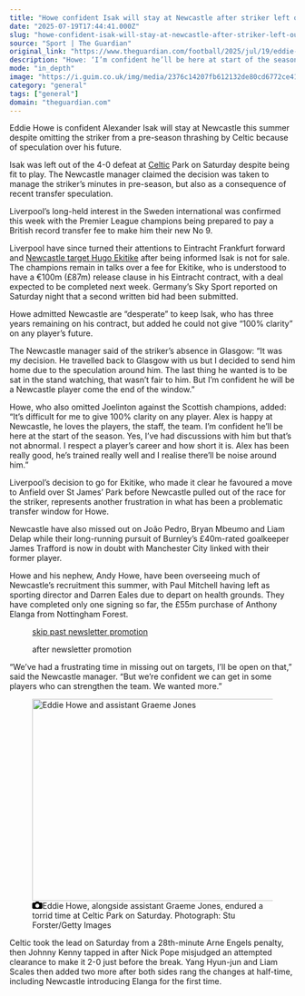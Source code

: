 ```yaml
---
title: "Howe confident Isak will stay at Newcastle after striker left out of thrashing by Celtic"
date: "2025-07-19T17:44:41.000Z"
slug: "howe-confident-isak-will-stay-at-newcastle-after-striker-left-out-of-thrashing-by-celtic"
source: "Sport | The Guardian"
original_link: "https://www.theguardian.com/football/2025/jul/19/eddie-howe-confident-alexander-isak-will-stay-newcastle-striker-left-out-friendly-thrashing-celtic"
description: "Howe: ‘I’m confident he’ll be here at start of the season’  Celtic canter to 4-0 win in friendly on Saturday  Eddie Howe is confident Alexander Isak will stay at Newcastle this summer despite omitting the striker from a pre-season thrashing by Celtic because of speculation over his future. Isak was left out of the 4-0 defeat at Celtic Park on Saturday despite being fit to play. The Newcastle manager claimed the decision was taken to manage the striker’s minutes in pre-season, but also as a consequence of recent transfer speculation.  Continue reading..."
mode: "in_depth"
image: "https://i.guim.co.uk/img/media/2376c14207fb612132de80cd6772ce41f2b62937/1474_43_5608_4488/master/5608.jpg?width=1200&height=630&quality=85&auto=format&fit=crop&precrop=40:21,offset-x50,offset-y0&overlay-align=bottom%2Cleft&overlay-width=100p&overlay-base64=L2ltZy9zdGF0aWMvb3ZlcmxheXMvdGctZGVmYXVsdC5wbmc&enable=upscale&s=16d7c910977f46a0085dd5c02786ba74"
category: "general"
tags: ["general"]
domain: "theguardian.com"
---
```

<div id="readability-page-1" class="page"><div id="maincontent"><p>Eddie Howe is confident Alexander Isak will stay at Newcastle this summer despite omitting the striker from a pre-season thrashing by Celtic because of speculation over his future.</p><p>Isak was left out of the 4-0 defeat at <a href="https://www.theguardian.com/football/celtic" data-link-name="in body link" data-component="auto-linked-tag">Celtic</a> Park on Saturday despite being fit to play. The Newcastle manager claimed the decision was taken to manage the striker’s minutes in pre-season, but also as a consequence of recent transfer speculation.</p><p>Liverpool’s long-held interest in the Sweden international was confirmed this week with the Premier League champions being prepared to pay a British record transfer fee to make him their new No 9.</p><figure id="6e66562b-97eb-47ed-82cb-fe5c8db85bad" data-spacefinder-role="richLink" data-spacefinder-type="model.dotcomrendering.pageElements.RichLinkBlockElement"><gu-island name="RichLinkComponent" priority="feature" deferuntil="idle" props="{&quot;richLinkIndex&quot;:3,&quot;element&quot;:{&quot;_type&quot;:&quot;model.dotcomrendering.pageElements.RichLinkBlockElement&quot;,&quot;prefix&quot;:&quot;Related: &quot;,&quot;text&quot;:&quot;Marcus Rashford in talks with Barcelona after Manchester United agree loan&quot;,&quot;elementId&quot;:&quot;6e66562b-97eb-47ed-82cb-fe5c8db85bad&quot;,&quot;role&quot;:&quot;richLink&quot;,&quot;url&quot;:&quot;https://www.theguardian.com/football/2025/jul/19/marcus-rashford-in-talks-with-barcelona-after-manchester-united-agree-loan&quot;},&quot;ajaxUrl&quot;:&quot;https://api.nextgen.guardianapps.co.uk&quot;,&quot;format&quot;:{&quot;design&quot;:0,&quot;display&quot;:0,&quot;theme&quot;:2}}"></gu-island></figure><p>Liverpool have since turned their attentions to Eintracht Frankfurt forward and <a href="https://www.theguardian.com/football/2025/jul/17/liverpool-to-bid-for-hugo-ekitike-prefers-anfield-move-newcastle-eintracht-frankfurt" data-link-name="in body link">Newcastle target Hugo Ekitike</a> after being informed Isak is not for sale. The champions remain in talks over a fee for Ekitike, who is understood to have a €100m (£87m) release clause in his Eintracht contract, with a deal expected to be completed next week. Germany’s Sky Sport reported on Saturday night that a second written bid had been submitted.</p><p>Howe admitted Newcastle are “desperate” to keep Isak, who has three years remaining on his contract, but added he could not give “100% clarity” on any player’s future.</p><p>The Newcastle manager said of the striker’s absence in Glasgow: “It was my decision. He travelled back to Glasgow with us but I decided to send him home due to the speculation around him. The last thing he wanted is to be sat in the stand watching, that wasn’t fair to him. But I’m confident he will be a Newcastle player come the end of the window.”</p><p>Howe, who also omitted Joelinton against the Scottish champions, added: “It’s difficult for me to give 100% clarity on any player. Alex is happy at Newcastle, he loves the players, the staff, the team. I’m confident he’ll be here at the start of the season. Yes, I’ve had discussions with him but that’s not abnormal. I respect a player’s career and how short it is. Alex has been really good, he’s trained really well and I realise there’ll be noise around him.”</p><p>Liverpool’s decision to go for Ekitike, who made it clear he favoured a move to Anfield over St James’ Park before Newcastle pulled out of the race for the striker, represents another frustration in what has been a problematic transfer window for Howe.</p><p>Newcastle have also missed out on João Pedro, Bryan Mbeumo and Liam Delap while their long-running pursuit of Burnley’s £40m-rated goalkeeper James Trafford is now in doubt with Manchester City linked with their former player.</p><p>Howe and his nephew, Andy Howe, have been overseeing much of Newcastle’s recruitment this summer, with Paul Mitchell having left as sporting director and Darren Eales due to depart on health grounds. They have completed only one signing so far, the £55m purchase of Anthony Elanga from Nottingham Forest.</p><figure data-spacefinder-role="inline" data-spacefinder-type="model.dotcomrendering.pageElements.NewsletterSignupBlockElement"><a data-ignore="global-link-styling" href="#EmailSignup-skip-link-11">skip past newsletter promotion</a><p id="EmailSignup-skip-link-11" tabindex="0" aria-label="after newsletter promotion" role="note">after newsletter promotion</p></figure><p>“We’ve had a frustrating time in missing out on targets, I’ll be open on that,” said the Newcastle manager. “But we’re confident we can get in some players who can strengthen the team. We wanted more.”</p><figure id="c2c11c9c-9c84-4e54-9d5d-75bc8edf3121" data-spacefinder-role="inline" data-spacefinder-type="model.dotcomrendering.pageElements.ImageBlockElement"><div id="img-2"><picture><source srcset="https://i.guim.co.uk/img/media/0fff2366dfa5ac84d16b8c3031c3e06d7d2f0ea9/434_128_1811_1449/master/1811.jpg?width=620&amp;dpr=2&amp;s=none&amp;crop=none" media="(min-width: 660px) and (-webkit-min-device-pixel-ratio: 1.25), (min-width: 660px) and (min-resolution: 120dpi)"><source srcset="https://i.guim.co.uk/img/media/0fff2366dfa5ac84d16b8c3031c3e06d7d2f0ea9/434_128_1811_1449/master/1811.jpg?width=620&amp;dpr=1&amp;s=none&amp;crop=none" media="(min-width: 660px)"><source srcset="https://i.guim.co.uk/img/media/0fff2366dfa5ac84d16b8c3031c3e06d7d2f0ea9/434_128_1811_1449/master/1811.jpg?width=605&amp;dpr=2&amp;s=none&amp;crop=none" media="(min-width: 480px) and (-webkit-min-device-pixel-ratio: 1.25), (min-width: 480px) and (min-resolution: 120dpi)"><source srcset="https://i.guim.co.uk/img/media/0fff2366dfa5ac84d16b8c3031c3e06d7d2f0ea9/434_128_1811_1449/master/1811.jpg?width=605&amp;dpr=1&amp;s=none&amp;crop=none" media="(min-width: 480px)"><source srcset="https://i.guim.co.uk/img/media/0fff2366dfa5ac84d16b8c3031c3e06d7d2f0ea9/434_128_1811_1449/master/1811.jpg?width=445&amp;dpr=2&amp;s=none&amp;crop=none" media="(min-width: 320px) and (-webkit-min-device-pixel-ratio: 1.25), (min-width: 320px) and (min-resolution: 120dpi)"><source srcset="https://i.guim.co.uk/img/media/0fff2366dfa5ac84d16b8c3031c3e06d7d2f0ea9/434_128_1811_1449/master/1811.jpg?width=445&amp;dpr=1&amp;s=none&amp;crop=none" media="(min-width: 320px)"><img alt="Eddie Howe and assistant Graeme Jones" src="https://i.guim.co.uk/img/media/0fff2366dfa5ac84d16b8c3031c3e06d7d2f0ea9/434_128_1811_1449/master/1811.jpg?width=445&amp;dpr=1&amp;s=none&amp;crop=none" width="445" height="356.04914411927115" loading="lazy"></picture></div><figcaption data-spacefinder-role="inline"><span><svg width="18" height="13" viewBox="0 0 18 13"><path d="M18 3.5v8l-1.5 1.5h-15l-1.5-1.5v-8l1.5-1.5h3.5l2-2h4l2 2h3.5l1.5 1.5zm-9 7.5c1.9 0 3.5-1.6 3.5-3.5s-1.6-3.5-3.5-3.5-3.5 1.6-3.5 3.5 1.6 3.5 3.5 3.5z"></path></svg></span><span>Eddie Howe, alongside assistant Graeme Jones, endured a torrid time at Celtic Park on Saturday.</span> Photograph: Stu Forster/Getty Images</figcaption></figure><p>Celtic took the lead on Saturday from a 28th-minute Arne Engels penalty, then Johnny Kenny tapped in after Nick Pope misjudged an attempted clearance to make it 2-0 just before the break. Yang Hyun-jun and Liam Scales then added two more after both sides rang the changes at half-time, including Newcastle introducing Elanga for the first time.</p></div></div>
